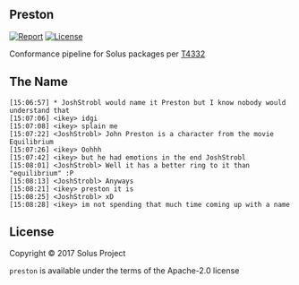 Preston
-------

[![Report](https://goreportcard.com/badge/github.com/solus-project/preston)](https://goreportcard.com/report/github.com/solus-project/preston) [![License](https://img.shields.io/badge/License-Apache%202.0-blue.svg)](https://opensource.org/licenses/Apache-2.0)

Conformance pipeline for Solus packages per [T4332](https://dev.solus-project.com/T4332)


The Name
--------

    [15:06:57] * JoshStrobl would name it Preston but I know nobody would understand that
    [15:07:06] <ikey> idgi
    [15:07:08] <ikey> splain me
    [15:07:22] <JoshStrobl> John Preston is a character from the movie Equilibrium
    [15:07:26] <ikey> Oohhh
    [15:07:42] <ikey> but he had emotions in the end JoshStrobl 
    [15:08:01] <JoshStrobl> Well it has a better ring to it than "equilibrium" :P
    [15:08:13] <JoshStrobl> Anyways
    [15:08:21] <ikey> preston it is
    [15:08:25] <JoshStrobl> xD
    [15:08:28] <ikey> im not spending that much time coming up with a name

License
-------

Copyright © 2017 Solus Project

`preston` is available under the terms of the Apache-2.0 license
